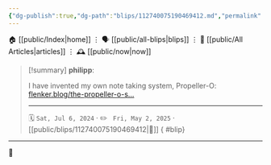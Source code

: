 ```yaml
---
{"dg-publish":true,"dg-path":"blips/112740075190469412.md","permalink":"/blips/112740075190469412/","title":"philipp on mastodon @ 2024-07-06"}
---
```



<div class="transclusion internal-embed is-loaded"><div class="markdown-embed">




🏠 [[public/Index\|home]]  ⋮ 🗣️ [[public/all-blips\|blips]] ⋮  📝 [[public/All Articles\|articles]]  ⋮ 🕰️ [[public/now\|now]]


</div></div>


> [!summary] **philipp**:
>
> I have invented my own note taking system, Propeller-O:
> [flenker.blog/the-propeller-o-s…](https://flenker.blog/the-propeller-o-system/)
> - - -
>
> 🗓️ <code>Sat, Jul 6, 2024</code>  · ✏️ <code> Fri, May 2, 2025</code>  · [[public/blips/112740075190469412\|🔗]]
{ #blip}


- - -

 👾
